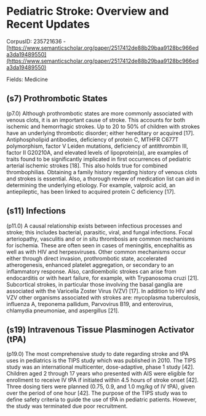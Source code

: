 # Pediatric Stroke: Overview and Recent Updates

CorpusID: 235721636 - [https://www.semanticscholar.org/paper/2517412de88b29baa9128bc966eda3da19489550](https://www.semanticscholar.org/paper/2517412de88b29baa9128bc966eda3da19489550)

Fields: Medicine

## (s7) Prothrombotic States
(p7.0) Although prothrombotic states are more commonly associated with venous clots, it is an important cause of stroke. This accounts for both ischemic and hemorrhagic strokes. Up to 20 to 50% of children with strokes have an underlying thrombotic disorder; either hereditary or acquired [17]. Antiphospholipid antibodies, deficiency of protein C, MTHFR C677T polymorphism, factor V Leiden mutations, deficiency of antithrombin III, factor II G20210A, and elevated levels of lipoprotein(a), are examples of traits found to be significantly implicated in first occurrences of pediatric arterial ischemic strokes [18]. This also holds true for combined thrombophilias. Obtaining a family history regarding history of venous clots and strokes is essential. Also, a thorough review of medication list can aid in determining the underlying etiology. For example, valproic acid, an antiepileptic, has been linked to acquired protein C deficiency [17].
## (s11) Infections
(p11.0) A causal relationship exists between infectious processes and stroke; this includes bacterial, parasitic, viral, and fungal infections. Focal arteriopathy, vasculitis and or in situ thrombosis are common mechanisms for ischemia. These are often seen in cases of meningitis, encephalitis as well as with HIV and herpesviruses. Other common mechanisms occur either through direct invasion, prothrombotic state, accelerated atherogenesis, enhanced platelet aggregation, or secondary to an inflammatory response. Also, cardioembolic strokes can arise from endocarditis or with heart failure, for example, with Trypanosoma cruzi [21]. Subcortical strokes, in particular those involving the basal ganglia are associated with the Varicella Zoster Virus (VZV) [17]. In addition to HIV and VZV other organisms associated with strokes are: mycoplasma tuberculosis, influenza A, treponema pallidum, Parvovirus B19, and enterovirus, chlamydia pneumoniae, and aspergillus [21].
## (s19) Intravenous Tissue Plasminogen Activator (tPA)
(p19.0) The most comprehensive study to date regarding stroke and tPA uses in pediatrics is the TIPS study which was published in 2010. The TIPS study was an international multicenter, dose-adaptive, phase 1 study [42]. Children aged 2 through 17 years who presented with AIS were eligible for enrollment to receive IV tPA if initiated within 4.5 hours of stroke onset [42]. Three dosing tiers were planned (0.75, 0.9, and 1.0 mg/kg of IV tPA), given over the period of one hour [42]. The purpose of the TIPS study was to define safety criteria to guide the use of tPA in pediatric patients. However, the study was terminated due poor recruitment.
